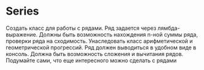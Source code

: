 # Series
Создать класс для работы с рядами.
Ряд задается через лямбда-выражение.
Должны быть возможность нахождения n-ной суммы ряда, проверки ряда на сходимость.
Унаследовать класс арифметической и геометрической прогрессий.
Ряд должен выводиться в удобном виде в консоль. 
Должна быть возможность сложения и вычитания рядов. Подумайте сами, что еще интересного можно сделать с рядами
